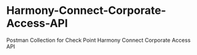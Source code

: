 # Harmony-Connect-Corporate-Access-API
Postman Collection for Check Point Harmony Connect Corporate Access API
